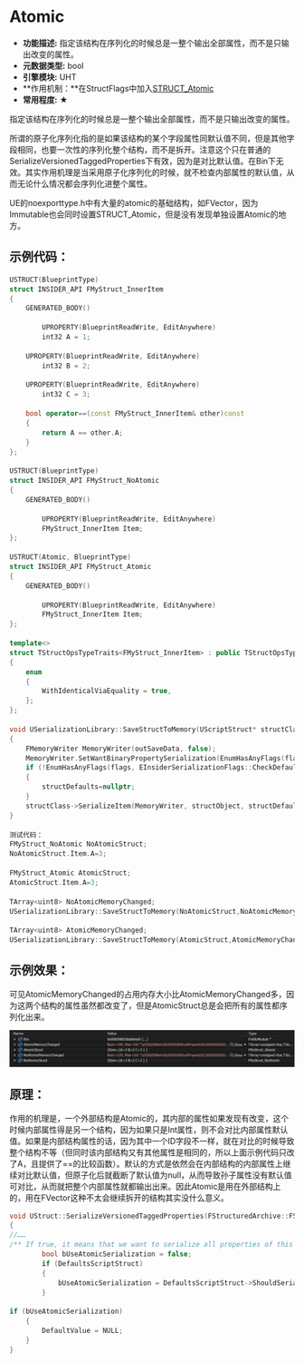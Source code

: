 # Atomic

- **功能描述:** 指定该结构在序列化的时候总是一整个输出全部属性，而不是只输出改变的属性。
- **元数据类型:** bool
- **引擎模块:** UHT
- **作用机制：**在StructFlags中加入[STRUCT_Atomic](../../../../Flags/EStructFlags/STRUCT_Atomic.md)
- **常用程度:** ★

指定该结构在序列化的时候总是一整个输出全部属性，而不是只输出改变的属性。

所谓的原子化序列化指的是如果该结构的某个字段属性同默认值不同，但是其他字段相同，也要一次性的序列化整个结构，而不是拆开。注意这个只在普通的SerializeVersionedTaggedProperties下有效，因为是对比默认值。在Bin下无效。其实作用机理是当采用原子化序列化的时候，就不检查内部属性的默认值，从而无论什么情况都会序列化进整个属性。

UE的noexporttype.h中有大量的atomic的基础结构，如FVector，因为Immutable也会同时设置STRUCT_Atomic，但是没有发现单独设置Atomic的地方。

## 示例代码：

```cpp
USTRUCT(BlueprintType)
struct INSIDER_API FMyStruct_InnerItem
{
	GENERATED_BODY()

		UPROPERTY(BlueprintReadWrite, EditAnywhere)
		int32 A = 1;

	UPROPERTY(BlueprintReadWrite, EditAnywhere)
		int32 B = 2;

	UPROPERTY(BlueprintReadWrite, EditAnywhere)
		int32 C = 3;

	bool operator==(const FMyStruct_InnerItem& other)const
	{
		return A == other.A;
	}
};

USTRUCT(BlueprintType)
struct INSIDER_API FMyStruct_NoAtomic
{
	GENERATED_BODY()

		UPROPERTY(BlueprintReadWrite, EditAnywhere)
		FMyStruct_InnerItem Item;
};

USTRUCT(Atomic, BlueprintType)
struct INSIDER_API FMyStruct_Atomic
{
	GENERATED_BODY()

		UPROPERTY(BlueprintReadWrite, EditAnywhere)
		FMyStruct_InnerItem Item;
};

template<>
struct TStructOpsTypeTraits<FMyStruct_InnerItem> : public TStructOpsTypeTraitsBase2<FMyStruct_InnerItem>
{
	enum
	{
		WithIdenticalViaEquality = true,
	};
};

void USerializationLibrary::SaveStructToMemory(UScriptStruct* structClass, void* structObject, const void* structDefaults, TArray<uint8>& outSaveData, EInsiderSerializationFlags flags/*=EInsiderSerializationFlags::None*/)
{
	FMemoryWriter MemoryWriter(outSaveData, false);
	MemoryWriter.SetWantBinaryPropertySerialization(EnumHasAnyFlags(flags, EInsiderSerializationFlags::UseBinary));
	if (!EnumHasAnyFlags(flags, EInsiderSerializationFlags::CheckDefaults))
	{
		structDefaults=nullptr;
	}
	structClass->SerializeItem(MemoryWriter, structObject, structDefaults);
}

测试代码：
FMyStruct_NoAtomic NoAtomicStruct;
NoAtomicStruct.Item.A=3;

FMyStruct_Atomic AtomicStruct;
AtomicStruct.Item.A=3;

TArray<uint8> NoAtomicMemoryChanged;
USerializationLibrary::SaveStructToMemory(NoAtomicStruct,NoAtomicMemoryChanged,EInsiderSerializationFlags::CheckDefaults);

TArray<uint8> AtomicMemoryChanged;
USerializationLibrary::SaveStructToMemory(AtomicStruct,AtomicMemoryChanged,EInsiderSerializationFlags::CheckDefaults);
```

## 示例效果：

可见AtomicMemoryChanged的占用内存大小比AtomicMemoryChanged多，因为这两个结构的属性虽然都改变了，但是AtomicStruct总是会把所有的属性都序列化出来。

![Untitled](Untitled.png)

## 原理：

作用的机理是，一个外部结构是Atomic的，其内部的属性如果发现有改变，这个时候内部属性得是另一个结构，因为如果只是Int属性，则不会对比内部属性默认值。如果是内部结构属性的话，因为其中一个ID字段不一样，就在对比的时候导致整个结构不等（但同时该内部结构又有其他属性是相同的，所以上面示例代码只改了A，且提供了==的比较函数）。默认的方式是依然会在内部结构的内部属性上继续对比默认值，但原子化后就截断了默认值为null，从而导致孙子属性没有默认值可对比，从而就把整个内部属性就都输出出来。因此Atomic是用在外部结构上的，用在FVector这种不太会继续拆开的结构其实没什么意义。

```cpp
void UStruct::SerializeVersionedTaggedProperties(FStructuredArchive::FSlot Slot, uint8* Data, UStruct* DefaultsStruct, uint8* Defaults, const UObject* BreakRecursionIfFullyLoad) const
{
//……
/** If true, it means that we want to serialize all properties of this struct if any properties differ from defaults */
		bool bUseAtomicSerialization = false;
		if (DefaultsScriptStruct)
		{
			bUseAtomicSerialization = DefaultsScriptStruct->ShouldSerializeAtomically(UnderlyingArchive);
		}

if (bUseAtomicSerialization)
	{
		DefaultValue = NULL;
	}
}
```